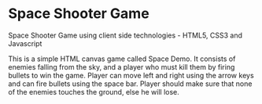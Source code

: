 # Space Shooter Game
Space Shooter Game using client side technologies - HTML5, CSS3 and Javascript

This is a simple HTML canvas game called Space Demo. It consists of enemies falling from the sky, and a player who must kill them by firing bullets to win the game. Player can move left and right using the arrow keys and can fire bullets using the space bar. Player should make sure that none of the enemies touches the ground, else he will lose.

